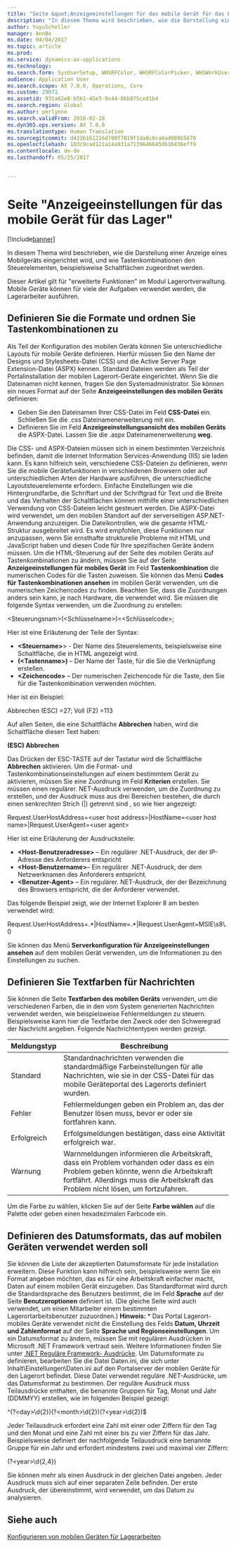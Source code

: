 ```yaml
---
title: "Seite &quot;Anzeigeeinstellungen für das mobile Gerät für das Lager&quot;"
description: "In diesem Thema wird beschrieben, wie die Darstellung einer Anzeige eines Mobilgeräts eingerichtet wird, und wie Tastenkombinationen den Steuerelementen, beispielsweise Schaltflächen zugeordnet werden."
author: YuyuScheller
manager: AnnBe
ms.date: 04/04/2017
ms.topic: article
ms.prod: 
ms.service: dynamics-ax-applications
ms.technology: 
ms.search.form: SysUserSetup, WHSRFColor, WHSRFColorPicker, WHSWorkUserDisplaySettings
audience: Application User
ms.search.scope: AX 7.0.0, Operations, Core
ms.custom: 29071
ms.assetid: 931a02e8-b561-45e3-9c44-06b875ced1b4
ms.search.region: Global
ms.author: perlynne
ms.search.validFrom: 2016-02-28
ms.dyn365.ops.version: AX 7.0.0
ms.translationtype: Human Translation
ms.sourcegitcommit: d421b161216d700f7819f1da8c0ca8ad089b5670
ms.openlocfilehash: 103c9cad121a14a931a7139646645db16436eff9
ms.contentlocale: de-de
ms.lasthandoff: 05/25/2017


---
```


# <a name="warehouse-mobile-device-display-settings"></a>Seite "Anzeigeeinstellungen für das mobile Gerät für das Lager"

[!include[banner](../includes/banner.md)]


In diesem Thema wird beschrieben, wie die Darstellung einer Anzeige eines Mobilgeräts eingerichtet wird, und wie Tastenkombinationen den Steuerelementen, beispielsweise Schaltflächen zugeordnet werden. 

Dieser Artikel gilt für "erweiterte Funktionen" im Modul Lagerortverwaltung. Mobile Geräte können für viele der Aufgaben verwendet werden, die Lagerarbeiter ausführen.

## <a name="specify-styles-and-map-keyboard-shortcuts"></a>Definieren Sie die Formate und ordnen Sie Tastenkombinationen zu
Als Teil der Konfiguration des mobilen Geräts können Sie unterschiedliche Layouts für mobile Geräte definieren. Hierfür müssen Sie den Name der Designs und Stylesheets-Datei (CSS) und die Active Server Page Extension-Datei (ASPX) kennen. Standard Dateien werden als Teil der Portalinstallation der mobilen Lagerort-Geräte eingerichtet. Wenn Sie die Dateinamen nicht kennen, fragen Sie den Systemadministrator. Sie können ein neues Format auf der Seite **Anzeigeeinstellungen des mobilen Geräts** definieren:

-    Geben Sie den Dateinamen Ihrer CSS-Datei im Feld **CSS-Datei** ein. Schließen Sie die .css Dateinamenerweiterung mit ein.
-   Definieren Sie im Feld **Anzeigeeinstellungsansicht des mobilen Geräts** die ASPX-Datei. Lassen Sie die .aspx Dateinamenerweiterung **weg**.

Die CSS- und ASPX-Dateien müssen sich in einem bestimmten Verzeichnis befinden, damit die Internet Information Services-Anwendung (IIS) sie laden kann. Es kann hilfreich sein, verschiedene CSS-Dateien zu definieren, wenn Sie die mobile Gerätefunktionen in verschiedenen Browsern oder auf unterschiedlichen Arten der Hardware ausführen, die unterschiedliche Layoutsteuerelemente erfordern. Einfache Einstellungen wie die Hintergrundfarbe, die Schriftart und der Schriftgrad für Text und die Breite und das Verhalten der Schaltflächen können mithilfe einer unterschiedlichen Verwendung von CSS-Dateien leicht gesteuert werden. Die ASPX-Datei wird verwendet, um den mobilen Standort auf der serverseitigen ASP.NET-Anwendung anzuzeigen. Die Dateikontrollen, wie die gesamte HTML-Struktur ausgebreitet wird. Es wird empfohlen, diese Funktionen nur anzupassen, wenn Sie ernsthafte strukturelle Probleme mit HTML und JavaScript haben und diesen Code für Ihre spezifischen Geräte ändern müssen. Um die HTML-Steuerung auf der Seite des mobilen Geräts auf Tastenkombinationen zu ändern, müssen Sie auf der Seite **Anzeigeeinstellungen für mobiles Gerät** im Feld **Tastenkombination** die numerischen Codes für die Tasten zuweisen. Sie können das Menü **Codes für Tastenkombinationen ansehen** im mobilen Gerät verwenden, um die numerischen Zeichencodes zu finden. Beachten Sie, dass die Zuordnungen anders sein kann, je nach Hardware, die verwendet wird. Sie müssen die folgende Syntax verwenden, um die Zuordnung zu erstellen:

&lt;Steuerungsnam&gt;(&lt;Schlüsselname&gt;)=&lt;Schlüsselcode&gt;;

Hier ist eine Erläuterung der Teile der Syntax:

-   **&lt;Steuername&gt;**> - Der Name des Steuerelements, beispielsweise eine Schaltfläche, die in HTML angezeigt wird.
-   **(&lt;Tastenname&gt;)**  – Der Name der Taste, für die Sie die Verknüpfung erstellen.
-   **&lt;Zeichencode&gt;**  – Der numerischen Zeichencode für die Taste, den Sie für die Tastenkombination verwenden möchten.

Hier ist ein Beispiel:

Abbrechen (ESC) =27; Voll (F2) =113

Auf allen Seiten, die eine Schaltfläche **Abbrechen** haben, wird die Schaltfläche diesen Text haben:

**(ESC) Abbrechen**

Das Drücken der ESC-TASTE auf der Tastatur wird die Schaltfläche **Abbrechen** aktivieren. Um die Format- und Tastenkombinationseinstellungen auf einem bestimmtem Gerät zu aktivieren, müssen Sie eine Zuordnung im Feld **Kriterien** erstellen. Sie müssen einen regulärer. NET-Ausdruck verwenden, um die Zuordnung zu erstellen, und der Ausdruck muss aus drei Bereichen bestehen, die durch einen senkrechten Strich (|) getrennt sind , so wie hier angezeigt:

Request.UserHostAddress=&lt;user host address&gt;|HostName=&lt;user host name&gt;|Request.UserAgent=&lt;user agent&gt;

Hier ist eine Erläuterung der Ausdrucksteile:

-   **&lt;Host-Benutzeradresse&gt;** – Ein regulärer .NET-Ausdruck, der der IP-Adresse des Anforderers entspricht
-   **&lt;Host-Benutzername&gt;**– Ein regulärer .NET-Ausdruck, der dem Netzwerknamen des Anforderers entspricht.
-   **&lt;Benutzer-Agent&gt;** – Ein regulärer. NET-Ausdruck, der der Bezeichnung des Browsers entspricht, die der Anforderer verwendet.

Das folgende Beispiel zeigt, wie der Internet Explorer 8 am besten verwendet wird:

Request.UserHostAddress=.\*|HostName=.\*|Request.UserAgent=MSIE\\s8\\.0

Sie können das Menü **Serverkonfiguration für Anzeigeeinstellungen ansehen** auf dem mobilen Gerät verwenden, um die Informationen zu den Einstellungen zu suchen.

## <a name="define-text-colors-for-messages"></a>Definieren Sie Textfarben für Nachrichten
Sie können die Seite **Textfarben des mobilen Geräts** verwenden, um die verschiedenen Farben, die in den vom System generierten Nachrichten verwendet werden, wie beispielsweise Fehlermeldungen zu steuern. Beispielsweise kann hier die Textfarbe den Zweck oder den Schweregrad der Nachricht angeben. Folgende Nachrichtentypen werden gezeigt.

| Meldungstyp | Beschreibung                                                                                                                                                                            |
|--------------|----------------------------------------------------------------------------------------------------------------------------------------------------------------------------------------|
| Standard      | Standardnachrichten verwenden die standardmäßige Farbeinstellungen für alle Nachrichten, wie sie in der CSS-Datei für das mobile Geräteportal des Lagerorts definiert wurden.                                                   |
| Fehler        | Fehlermeldungen geben ein Problem an, das der Benutzer lösen muss, bevor er oder sie fortfahren kann.                                                                                             |
| Erfolgreich      | Erfolgsmeldungen bestätigen, dass eine Aktivität erfolgreich war.                                                                                                                                |
| Warnung      | Warnmeldungen informieren die Arbeitskraft, dass ein Problem vorhanden oder dass es ein Problem geben könnte, wenn die Arbeitskraft fortfährt. Allerdings muss die Arbeitskraft das Problem nicht lösen, um fortzufahren. |

Um die Farbe zu wählen, klicken Sie auf der Seite **Farbe wählen** auf die Palette oder geben einen hexadezimalen Farbcode ein.

## <a name="define-the-date-format-to-use-on-mobile-devices"></a>Definieren des Datumsformats, das auf mobilen Geräten verwendet werden soll
Sie können die Liste der akzeptierten Datumsformate für jede Installation erweitern. Diese Funktion kann hilfreich sein, beispielsweise wenn Sie ein Format angeben möchten, das es für eine Arbeitskraft einfacher macht, Daten auf einem mobilen Gerät einzugeben. Das Standardformat wird durch die Standardsprache des Benutzers bestimmt, die im Feld **Sprache** auf der Seite **Benutzeroptionen** definiert ist. (Die gleiche Seite wird auch verwendet, um einen Mitarbeiter einem bestimmten Lagerortarbeitsbenutzer zuzuordnen.) **Hinweis:** * Das Portal Lagerort-mobiles Geräte verwendet nicht die Einstellung des Felds **Datum, Uhrzeit und Zahlenformat**  auf der Seite **Sprache und Regionseinstellungen**. Um ein Datumsformat zu ändern, müssen Sie mit regulären Ausdrücken in Microsoft .NET Framework vertraut sein. Weitere Informationen finden Sie unter [.NET Reguläre Framework- Ausdrücke](http://go.microsoft.com/fwlink/?LinkId=391260). Um Datumsformate zu definieren, bearbeiten Sie die Datei Daten.ini, die sich unter Inhalt\\Einstellungen\\Daten.ini auf den Portalserver der mobilen Geräte für den Lagerort befindet. Diese Datei verwendet reguläre .NET-Ausdrücke, um das Datumsformat zu bestimmen. Der reguläre Ausdruck muss Teilausdrücke enthalten, die benannte Gruppen für Tag, Monat und Jahr (DDMMYY) erstellen, wie im folgenden Beispiel gezeigt:

^(?&lt;day&gt;\\d{2})(?&lt;month&gt;\\d{2})(?&lt;year&gt;\\d{2})$

Jeder Teilausdruck erfordert eine Zahl mit einer oder Ziffern für den Tag und den Monat und eine Zahl mit einer bis zu vier Ziffern für das Jahr. Beispielsweise definiert der nachfolgende Teilausdruck eine benannte Gruppe für ein Jahr und erfordert mindestens zwei und maximal vier Ziffern:

(?&lt;year&gt;\\d{2,4})

Sie können mehr als einen Ausdruck in der gleichen Datei angeben. Jeder Ausdruck muss sich auf einer separaten Zeile befinden. Der erste Ausdruck, der übereinstimmt, wird verwendet, um das Datum zu analysieren.

<a name="see-also"></a>Siehe auch
--------

[Konfigurieren von mobilen Geräten für Lagerarbeiten](configure-mobile-devices-warehouse.md)




